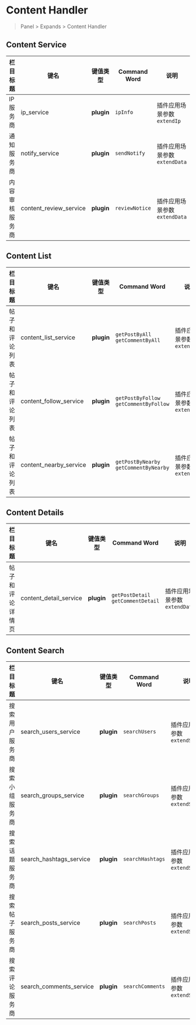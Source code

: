 # Content Handler

> Panel > Expands > Content Handler

## Content Service

| 栏目标题 | 键名 | 键值类型 | Command Word | 说明 |
| --- | --- | --- | --- | --- |
| IP 服务商 | ip_service | **plugin** | `ipInfo` | 插件应用场景参数 `extendIp` |
| 通知服务商 | notify_service | **plugin** | `sendNotify` | 插件应用场景参数 `extendData` |
| 内容审核服务商 | content_review_service | **plugin** | `reviewNotice` | 插件应用场景参数 `extendData` |

## Content List

| 栏目标题 | 键名 | 键值类型 | Command Word | 说明 |
| --- | --- | --- | --- | --- |
| 帖子和评论列表 | content_list_service | **plugin** | `getPostByAll`<br>`getCommentByAll` | 插件应用场景参数 `extendData` |
| 帖子和评论列表 | content_follow_service | **plugin** | `getPostByFollow`<br>`getCommentByFollow` | 插件应用场景参数 `extendData` |
| 帖子和评论列表 | content_nearby_service | **plugin** | `getPostByNearby`<br>`getCommentByNearby` | 插件应用场景参数 `extendData` |

## Content Details

| 栏目标题 | 键名 | 键值类型 | Command Word | 说明 |
| --- | --- | --- | --- | --- |
| 帖子和评论详情页 | content_detail_service | **plugin** | `getPostDetail`<br>`getCommentDetail` | 插件应用场景参数 `extendData` |

## Content Search

| 栏目标题 | 键名 | 键值类型 | Command Word | 说明 |
| --- | --- | --- | --- | --- |
| 搜索用户服务商 | search_users_service | **plugin** | `searchUsers` | 插件应用场景参数 `extendSearch` |
| 搜索小组服务商 | search_groups_service | **plugin** | `searchGroups` | 插件应用场景参数 `extendSearch` |
| 搜索话题服务商 | search_hashtags_service | **plugin** | `searchHashtags` | 插件应用场景参数 `extendSearch` |
| 搜索帖子服务商 | search_posts_service | **plugin** | `searchPosts` | 插件应用场景参数 `extendSearch` |
| 搜索评论服务商 | search_comments_service | **plugin** | `searchComments` | 插件应用场景参数 `extendSearch` |

